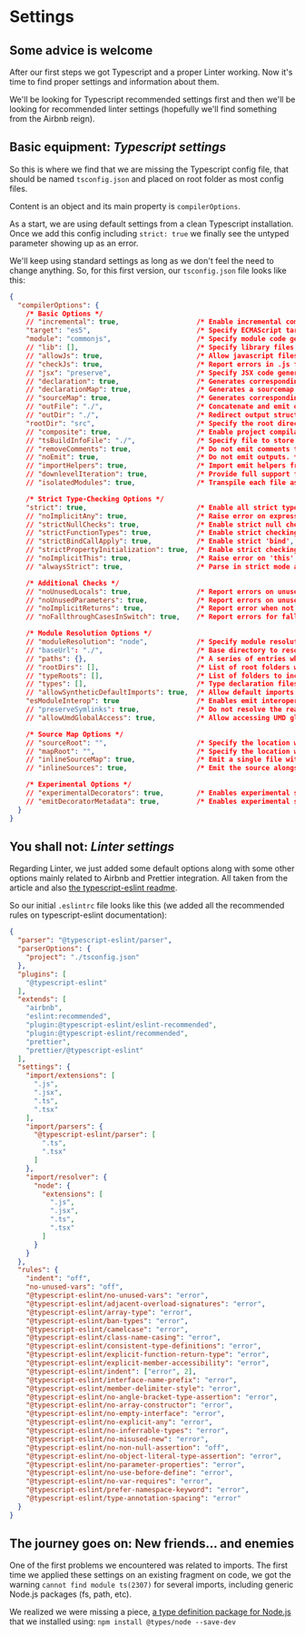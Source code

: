 # Settings

## **Some advice is welcome**

After our first steps we got Typescript and a proper Linter working. Now it's time to find proper settings and information about them.

We'll be looking for Typescript recommended settings first and then we'll be looking for recommended linter settings (hopefully we'll find something from the Airbnb reign).

## **Basic equipment**: *Typescript settings*

So this is where we find that we are missing the Typescript config file, that should be named ```tsconfig.json``` and placed on root folder as most config files.

Content is an object and its main property is ```compilerOptions```.

As a start, we are using default settings from a clean Typescript installation. Once we add this config including ```strict: true``` we finally see the untyped parameter showing up as an error.

We'll keep using standard settings as long as we don't feel the need to change anything. So, for this first version, our ```tsconfig.json``` file looks like this:

```json
{
  "compilerOptions": {
    /* Basic Options */
    // "incremental": true,                   /* Enable incremental compilation */
    "target": "es5",                          /* Specify ECMAScript target version: 'ES3' (default), 'ES5', 'ES2015', 'ES2016', 'ES2017', 'ES2018', 'ES2019' or 'ESNEXT'. */
    "module": "commonjs",                     /* Specify module code generation: 'none', 'commonjs', 'amd', 'system', 'umd', 'es2015', or 'ESNext'. */
    // "lib": [],                             /* Specify library files to be included in the compilation. */
    // "allowJs": true,                       /* Allow javascript files to be compiled. */
    // "checkJs": true,                       /* Report errors in .js files. */
    // "jsx": "preserve",                     /* Specify JSX code generation: 'preserve', 'react-native', or 'react'. */
    // "declaration": true,                   /* Generates corresponding '.d.ts' file. */
    // "declarationMap": true,                /* Generates a sourcemap for each corresponding '.d.ts' file. */
    // "sourceMap": true,                     /* Generates corresponding '.map' file. */
    // "outFile": "./",                       /* Concatenate and emit output to single file. */
    // "outDir": "./",                        /* Redirect output structure to the directory. */
    "rootDir": "src",                         /* Specify the root directory of input files. Use to control the output directory structure with --outDir. */
    // "composite": true,                     /* Enable project compilation */
    // "tsBuildInfoFile": "./",               /* Specify file to store incremental compilation information */
    // "removeComments": true,                /* Do not emit comments to output. */
    // "noEmit": true,                        /* Do not emit outputs. */
    // "importHelpers": true,                 /* Import emit helpers from 'tslib'. */
    // "downlevelIteration": true,            /* Provide full support for iterables in 'for-of', spread, and destructuring when targeting 'ES5' or 'ES3'. */
    // "isolatedModules": true,               /* Transpile each file as a separate module (similar to 'ts.transpileModule'). */

    /* Strict Type-Checking Options */
    "strict": true,                           /* Enable all strict type-checking options. */
    // "noImplicitAny": true,                 /* Raise error on expressions and declarations with an implied 'any' type. */
    // "strictNullChecks": true,              /* Enable strict null checks. */
    // "strictFunctionTypes": true,           /* Enable strict checking of function types. */
    // "strictBindCallApply": true,           /* Enable strict 'bind', 'call', and 'apply' methods on functions. */
    // "strictPropertyInitialization": true,  /* Enable strict checking of property initialization in classes. */
    // "noImplicitThis": true,                /* Raise error on 'this' expressions with an implied 'any' type. */
    // "alwaysStrict": true,                  /* Parse in strict mode and emit "use strict" for each source file. */

    /* Additional Checks */
    // "noUnusedLocals": true,                /* Report errors on unused locals. */
    // "noUnusedParameters": true,            /* Report errors on unused parameters. */
    // "noImplicitReturns": true,             /* Report error when not all code paths in function return a value. */
    // "noFallthroughCasesInSwitch": true,    /* Report errors for fallthrough cases in switch statement. */

    /* Module Resolution Options */
    // "moduleResolution": "node",            /* Specify module resolution strategy: 'node' (Node.js) or 'classic' (TypeScript pre-1.6). */
    // "baseUrl": "./",                       /* Base directory to resolve non-absolute module names. */
    // "paths": {},                           /* A series of entries which re-map imports to lookup locations relative to the 'baseUrl'. */
    // "rootDirs": [],                        /* List of root folders whose combined content represents the structure of the project at runtime. */
    // "typeRoots": [],                       /* List of folders to include type definitions from. */
    // "types": [],                           /* Type declaration files to be included in compilation. */
    // "allowSyntheticDefaultImports": true,  /* Allow default imports from modules with no default export. This does not affect code emit, just typechecking. */
    "esModuleInterop": true                   /* Enables emit interoperability between CommonJS and ES Modules via creation of namespace objects for all imports. Implies 'allowSyntheticDefaultImports'. */
    // "preserveSymlinks": true,              /* Do not resolve the real path of symlinks. */
    // "allowUmdGlobalAccess": true,          /* Allow accessing UMD globals from modules. */

    /* Source Map Options */
    // "sourceRoot": "",                      /* Specify the location where debugger should locate TypeScript files instead of source locations. */
    // "mapRoot": "",                         /* Specify the location where debugger should locate map files instead of generated locations. */
    // "inlineSourceMap": true,               /* Emit a single file with source maps instead of having a separate file. */
    // "inlineSources": true,                 /* Emit the source alongside the sourcemaps within a single file; requires '--inlineSourceMap' or '--sourceMap' to be set. */

    /* Experimental Options */
    // "experimentalDecorators": true,        /* Enables experimental support for ES7 decorators. */
    // "emitDecoratorMetadata": true,         /* Enables experimental support for emitting type metadata for decorators. */
  }
}
```

## **You shall not**: *Linter settings*

Regarding Linter, we just added some default options along with some other options mainly related to Airbnb and Prettier integration. All taken from the article and also [the typescript-eslint readme](https://github.com/typescript-eslint/typescript-eslint/tree/master/packages/eslint-plugin).

So our initial ```.eslintrc``` file looks like this (we added all the recommended rules on typescript-eslint documentation):

```json
{
  "parser": "@typescript-eslint/parser",
  "parserOptions": {
    "project": "./tsconfig.json"
  },
  "plugins": [
    "@typescript-eslint"
  ],
  "extends": [
    "airbnb",
    "eslint:recommended",
    "plugin:@typescript-eslint/eslint-recommended",
    "plugin:@typescript-eslint/recommended",
    "prettier",
    "prettier/@typescript-eslint"
  ],
  "settings": {
    "import/extensions": [
      ".js",
      ".jsx",
      ".ts",
      ".tsx"
    ],
    "import/parsers": {
      "@typescript-eslint/parser": [
        ".ts",
        ".tsx"
      ]
    },
    "import/resolver": {
      "node": {
        "extensions": [
          ".js",
          ".jsx",
          ".ts",
          ".tsx"
        ]
      }
    }
  },
  "rules": {
    "indent": "off",
    "no-unused-vars": "off",
    "@typescript-eslint/no-unused-vars": "error",
    "@typescript-eslint/adjacent-overload-signatures": "error",
    "@typescript-eslint/array-type": "error",
    "@typescript-eslint/ban-types": "error",
    "@typescript-eslint/camelcase": "error",
    "@typescript-eslint/class-name-casing": "error",
    "@typescript-eslint/consistent-type-definitions": "error",
    "@typescript-eslint/explicit-function-return-type": "error",
    "@typescript-eslint/explicit-member-accessibility": "error",
    "@typescript-eslint/indent": ["error", 2],
    "@typescript-eslint/interface-name-prefix": "error",
    "@typescript-eslint/member-delimiter-style": "error",
    "@typescript-eslint/no-angle-bracket-type-assertion": "error",
    "@typescript-eslint/no-array-constructor": "error",
    "@typescript-eslint/no-empty-interface": "error",
    "@typescript-eslint/no-explicit-any": "error",
    "@typescript-eslint/no-inferrable-types": "error",
    "@typescript-eslint/no-misused-new": "error",
    "@typescript-eslint/no-non-null-assertion": "off",
    "@typescript-eslint/no-object-literal-type-assertion": "error",
    "@typescript-eslint/no-parameter-properties": "error",
    "@typescript-eslint/no-use-before-define": "error",
    "@typescript-eslint/no-var-requires": "error",
    "@typescript-eslint/prefer-namespace-keyword": "error",
    "@typescript-eslint/type-annotation-spacing": "error"
  }
}
```

## **The journey goes on**: New friends... and enemies

One of the first problems we encountered was related to imports. The first time we applied these settings on an existing fragment on code, we got the warning ```cannot find module ts(2307)``` for several imports, including generic Node.js packages (fs, path, etc).

We realized we were missing a piece, [a type definition package for Node.js](https://www.npmjs.com/package/@types/node) that we installed using: ```npm install @types/node --save-dev```

